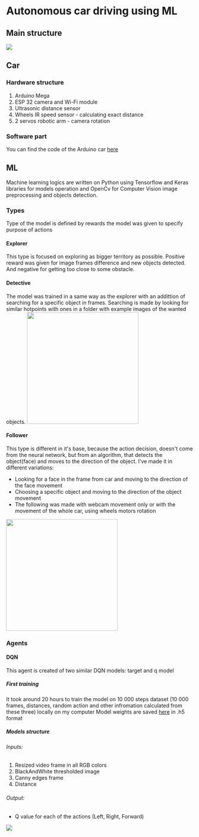 

# Autonomous car driving using ML 


## Main structure
![](https://supercoolserver.azurewebsites.net/assets/img/arduino_structure.jpg)

## Car
### Hardware structure
1. Arduino Mega
2. ESP 32 camera and Wi-Fi module
3. Ultrasonic distance sensor
4. Wheels IR speed sensor - calculating exact distance
5. 2 servos robotic arm - camera rotation
### Software part
You can find the code of the Arduino car [here](https://github.com/IvanAnikin/AutopilotCar/blob/main/Arduino%20Code/sketch_Car-datagatherer.ino)
## ML

Machine learning logics are written on Python using Tensorflow and Keras libraries for models operation and OpenCv for Computer Vision image preprocessing and objects detection.

### Types
Type of the model is defined by rewards the model was given to specify purpose of actions

#### Explorer
This type is focused on exploring as bigger territory as possible. 
Positive reward was given for image frames difference and new objects detected. And negative for getting too close to some obstacle.

#### Detective
The model was trained in a same way as the explorer with an addittion of searching for a specific object in frames. Searching is made by looking for similar hotpoints with ones in a folder with example images of the wanted objects.
 <img src="https://supercoolserver.azurewebsites.net/assets/img/ml_car_detective.jpg" height="300"/>

#### Follower
This type is different in it's base, because the action decision, doesn't come from the neural network, but from an algorithm, that detects the object(face) and moves to the direction of the object. I've made it in different variations:
  - Looking for a face in the frame from car and moving to the direction of the face movement
  - Choosing a specific object and moving to the direction of the object movement
  - The following was made with webcam movement only or with the movement of the whole car, using wheels motors rotation 
  <img src="https://supercoolserver.azurewebsites.net/assets/img/ml_car_face_following.gif?raw=true" height="300"/>

### Agents

#### DQN
This agent is created of two similar DQN models: target and q model

##### First training

It took around 20 hours to train the model on 10 000 steps dataset (10 000 frames, distances, random action and other infromation calculated from these three) locally on my computer
Model weights are saved [here](https://github.com/IvanAnikin/AutopilotCar/tree/main/Model_Weights/%5B%5B0%2C%200%2C%201%5D%2C%20%5B1%2C%201%2C%201%2C%201%2C%201%5D%5D) in .h5 format

##### Models structure
###### Inputs: 
1. Resized video frame in all RGB colors
2. BlackAndWhite thresholded image
3. Canny edges frame 
4. Distance

###### Output:
- Q value for each of the actions (Left, Right, Forward)

![](https://supercoolserver.azurewebsites.net/assets/img/DQN_qnetwork.png)
